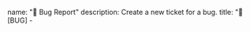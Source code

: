 name: "🐛 Bug Report"
description: Create a new ticket for a bug.
title: "🐛 [BUG] - <title>"
labels: [
  "bug"
]
body:
  - type: textarea
    id: description
    attributes:
      label: "Description"
      description: Please enter an explicit description of your issue
      placeholder: Short and explicit description of your incident...
    validations:
      required: true
  - type: input
    id: reprod-url
    attributes:
      label: "Reproduction URL"
      description: Please enter your GitHub URL to provide a reproduction of the issue
      placeholder: ex. https://github.com/USERNAME/REPO-NAME
    validations:
      required: true
  - type: textarea
    id: reprod
    attributes:
      label: "Reproduction steps"
      description: Please enter an explicit description of your issue
      value: |
        1. Go to '...'
        2. Click on '....'
        3. Scroll down to '....'
        4. See error
      render: bash
    validations:
      required: true
  - type: textarea
    id: screenshot
    attributes:
      label: "Screenshots"
      description: If applicable, add screenshots to help explain your problem.
      value: |
        ![DESCRIPTION](LINK.png)
      render: bash
    validations:
      required: false
  - type: textarea
    id: logs
    attributes:
      label: "Logs"
      description: Please copy and paste any relevant log output. This will be automatically formatted into code, so no need for backticks.
      render: bash
    validations:
      required: false
  - type: dropdown
    id: environment
    attributes:
      label: "Environment"
      description: What Environment are you seeing the problem on ?
      multiple: true
      options:
        - IUT
        - PROD
        - STAGING
    validations:
      required: false
  - type: dropdown
    id: build_profile
    attributes:
      label: "Build profile"
      description: What build profile are you seeing the problem on ?
      multiple: true
      options:
        - debug
        - profile
        - release
    validations:
      required: false
  - type: dropdown
    id: os
    attributes:
      label: "OS"
      description: What is the impacted environment ?
      multiple: true
      options:
        - iOS
        - Android
    validations:
      required: false